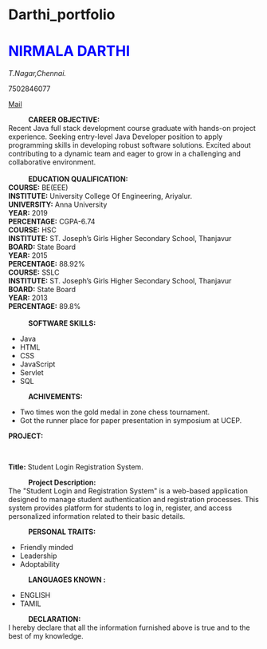 # Darthi_portfolio
<html>
  <h1 style="border:100px;color:blue">
    NIRMALA DARTHI
  </h1>
  <address>
    T.Nagar,Chennai.
  </address>
  <p>7502846077</p>
  <a href="mailto:nirmaladarthi8@gmail.com">Mail</a>
    <body>
      <div id="basic">
        <dl>
          <dd>
            <b>CAREER OBJECTIVE:</b>
              <dt>
                Recent Java full stack development course graduate with hands-on project experience.
Seeking entry-level Java Developer position to apply programming skills in developing robust
software solutions. Excited about contributing to a dynamic team and eager to grow in a
challenging and collaborative environment.<br><br>
              </dt>
          </dd>
          <dd>
            <b>EDUCATION QUALIFICATION:</b>
            <dt>
              <b>COURSE:</b> BE(EEE)<br>
<b>INSTITUTE:</b> University College Of Engineering, Ariyalur.<br>
<b>UNIVERSITY:</b> Anna University<br>
<b>YEAR:</b> 2019<br>
<b>PERCENTAGE:</b> CGPA-6.74<br>
            </dt>
          <dt>
            <b>COURSE:</b> HSC<br>
<b>INSTITUTE:</b> ST. Joseph’s Girls Higher Secondary School, Thanjavur<br>
<b>BOARD:</b> State Board<br>
<b>YEAR:</b> 2015<br>
<b>PERCENTAGE:</b> 88.92%<br>
          </dt>
          <dt>
            <b>COURSE:</b> SSLC<br>
<b>INSTITUTE:</b> ST. Joseph’s Girls Higher Secondary School, Thanjavur<br>
<b>BOARD:</b> State Board<br>
<b>YEAR:</b> 2013<br>
<b>PERCENTAGE:</b> 89.8%<br><br>
          </dt>
          </dd>
      <dd>
        <b>SOFTWARE SKILLS:</b><br>
        <dt>
          <ul type="bullet">
            <li>Java</li>
            <li>HTML</li>
            <li>CSS</li>
            <li>JavaScript</li>
            <li>Servlet</li>
            <li>SQL</li>
          </ul>
        </dt>
      </dd>
          <dd>
            <b>ACHIVEMENTS:</b>
              <dt>
                <ul type="bullet">
                  <li>Two times won the gold medal in zone chess tournament.</li>
                  <li>Got the runner place for paper presentation in symposium at UCEP.</li>
              </dt>
          </dd>
        </dl>
                  <p><b>PROJECT:</b></p><br>
                  <p><b>Title:</b> Student Login Registration System.</p>
          <div id="project">
            <dl>
              <dd>
                <b>Project Description:</b>
              </dd>
                  <dt>
                    The "Student Login and Registration System" is a web-based application designed to manage
student authentication and registration processes. This system provides platform for students to log
in, register, and access personalized information related to their basic details.
                  </dt>
            </dl>
            </div>
        <div id="personal_details">
          <dl>
              <dd>
                <b>PERSONAL TRAITS:</b>
                </dd>
                  <dt>
                    <ul type="bullet">
                      <li>Friendly minded</li>
                      <li>Leadership</li>
                      <li>Adoptability</li>
                      </ul>
                  </dt>
                      <dd>
                      <b>LANGUAGES KNOWN :</b>
                      </dd>
                      <dt>
                        <ul type="bullet">
                      <li>ENGLISH</li>
                      <li>TAMIL</li>
                      </dt>
          </dl>
      </div>
                          <div id="declaration">
                      <dd><b>DECLARATION:</b></dd>
                      <dt>I hereby declare that all the information furnished above is true and to the best of my
knowledge.</dt>
    </body>
</html>
